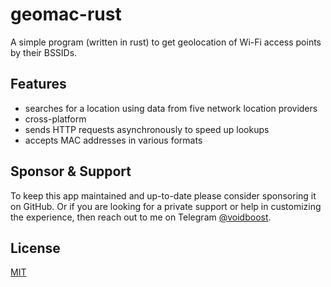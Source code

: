<h1>geomac-rust</h1>
<p>A simple program (written in rust) to get geolocation of Wi-Fi access points by their BSSIDs.</p>
<h2>Features</h2>
<ul>
    <li>searches for a location using data from five network location providers</li>
    <li>cross-platform</li>
    <li>sends HTTP requests asynchronously to speed up lookups</li>
    <li>accepts MAC addresses in various formats</li>
</ul>
<h2>Sponsor & Support</h2>
<p>
    To keep this app maintained and up-to-date please consider sponsoring it on GitHub. Or if you are looking for a private support or help in customizing the experience, then reach out to me on Telegram
    <a href="https://t.me/voidboost">@voidboost</a>.
</p>
<h2>License</h2>
<a href="./LICENSE">MIT</a>
